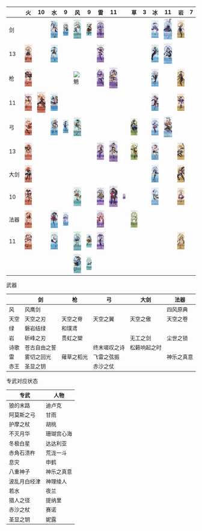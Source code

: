 |　　| 火 | 10 | 水 | 9 | 风 | 9 | 雷 | 11 || 草 | 3 | 冰 | 11 | 岩 | 7 |
|----|----|----|----|----|----|----|----|----|----|----|----|----|----|----|----|
|剑　|||<img src="/img/神理绫人.jpg" alt="神理绫人" width=60>|<img src="/img/妮露.jpg" alt="妮露" width=60>|<img src="/img/琴.jpg" alt="琴" width=60>|<img src="/img/枫原万叶.jpg" alt="枫原万叶" width=60>|<img src="/img/刻晴.jpg" alt="刻晴" width=60>|||||<img src="/img/七七.jpg" alt="七七" width=60>|<img src="/img/神里绫华.jpg" alt="神里绫华" width=60>|<img src="/img/阿贝多.jpg" alt="阿贝多" width=60>||
|13|<img src="/img/班尼特.jpg" alt="班尼特" width=60>||<img src="/img/行秋.jpg" alt="行秋" width=60>||||<img src="/img/久岐忍.jpg" alt="久岐忍" width=60>|||||<img src="/img/凯亚.jpg" alt="凯亚" width=60>|<img src="/img/莱依拉.jpg" alt="莱依拉" width=60>|||
|枪　|<img src="/img/胡桃.jpg" alt="胡桃" width=60>||||<img src="/img/魈.jpg" alt="魈" width=60>||<img src="/img/雷电将军.jpg" alt="雷电将军" width=60>|<img src="/img/赛诺.png" alt="赛诺" width=60>||||<img src="/img/申鹤.jpg" alt="申鹤" width=60>||<img src="/img/钟离.jpg" alt="钟离" width=60>||
|11|<img src="/img/香菱.jpg" alt="香菱" width=60>|<img src="/img/托马.jpg" alt="托马" width=60>|<img src="/img/坎蒂丝.jpg" alt="坎蒂丝" width=60>|||||||||<img src="/img/罗莎利亚.jpg" alt="罗莎利亚" width=60>||<img src="/img/云堇.jpg" alt="云堇" width=60>||
|弓　|<img src="/img/肖宫.jpg" alt="肖宫" width=60>||<img src="/img/达达利亚.jpg" alt="达达利亚" width=60>|<img src="/img/夜兰.jpg" alt="夜兰" width=60>|<img src="/img/温蒂.jpg" alt="温蒂" width=60>|||||<img src="/img/提纳里.png" alt="提纳里" width=60>||<img src="/img/甘雨.png" alt="甘雨" width=60>|<img src="/img/埃洛伊.jpg" alt="埃洛伊" width=60>|||
|13|<img src="/img/安柏.jpg" alt="安柏" width=60>||||||<img src="/img/菲谢尔.jpg" alt="菲谢尔" width=60>|<img src="/img/九条裟罗.jpg" alt="九条裟罗" width=60>||<img src="/img/柯莱.png" alt="柯莱" width=60>||<img src="/img/迪奥娜.jpg" alt="迪奥娜" width=60>||<img src="/img/五郎.jpg" alt="五郎" width=60>||
|大剑|<img src="/img/迪卢克.jpg" alt="迪卢克" width=60>|||||||||||<img src="/img/悠菈.jpg" alt="悠菈" width=60>||<img src="/img/荒泷一斗.jpg" alt="荒泷一斗" width=60>||
|10|<img src="/img/辛焱.jpg" alt="辛焱" width=60>||||<img src="/img/早柚.jpg" alt="早柚" width=60>||<img src="/img/雷泽.jpg" alt="雷泽" width=60>|<img src="/img/北斗.jpg" alt="北斗" width=60>|<img src="/img/多莉.png" alt="多莉" width=60>|||<img src="/img/重云.jpg" alt="重云" width=60>||<img src="/img/诺艾尔.jpg" alt="诺艾尔" width=60>||
|法器|<img src="/img/可莉.jpg" alt="可莉" width=60>||<img src="/img/莫娜.jpg" alt="莫娜" width=60>|<img src="/img/珊瑚宫心海.png" alt="珊瑚宫心海" width=60>|||<img src="/img/八重神子.jpg" alt="八重神子" width=60>|||<img src="/img/纳西妲.jpg" alt="纳西妲" width=60>||||||
|11|<img src="/img/烟绯.jpg" alt="烟绯" width=60>||<img src="/img/芭芭拉.png" alt="芭芭拉" width=60>||<img src="/img/砂糖.jpg" alt="砂糖" width=60>|<img src="/img/鹿野院平藏.jpg" alt="鹿野院平藏" width=60>|<img src="/img/丽莎.jpg" alt="丽莎" width=60>|||||||<img src="/img/凝光.jpg" alt="凝光" width=60>||
|　　|||||<img src="/img/流浪者.jpg" alt="流浪者" width=60>|<img src="/img/珐露珊.jpg" alt="珐露珊" width=60>|||||||||

武器

||剑|枪|弓|大剑|法器|
|----|----|----|----|----|----|
|风|风鹰剑||||四风原典|
|天空|天空之刃|天空之脊|天空之翼|天空之傲|天空之卷|
|绿|磐岩结绿|和璞鸢||||
|岩|斫峰之刃|贯虹之槊||无工之剑|尘世之锁|
|诗歌|苍古自由之誓||终末嗟叹之诗|松籁响起之时||
|雷|雾切之回光|薙草之稻光|飞雷之弦振||神乐之真意|
|赤王|圣显之钥||赤沙之仗|||

专武对应状态

|专武|人物|
|----|----|
|狼的末路|迪卢克|
|阿莫斯之弓|甘雨|
|护摩之杖|胡桃|
|不灭月华|珊瑚宫心海|
|冬极白星|达达利亚|
|赤角石溃杵|荒泷一斗|
|息灾|申鹤|
|八重神子|神乐之真意|
|波乱月白经津|神理绫人|
|若水|夜兰|
|猎人之径|提纳里|
|赤沙之杖|赛诺|
|圣显之钥|妮露|